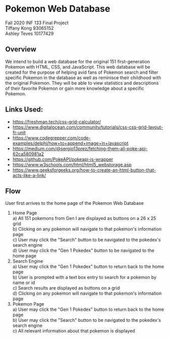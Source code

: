 # Pokemon Web Database
Fall 2020 INF 133 Final Project
<br>
Tiffany Kong 93065152
<br>
Ashley Teves 10177429

## Overview
We intend to build a web database for the original 151 first-generation Pokemon with HTML, CSS, and JavaScript. This web database will be created for the purpose of helping avid fans of Pokemon search and filter specific Pokemon in the database as well as reminisce their childhood with the original Pokemon. They will be able to view statistics and descriptions of their favorite Pokemon or gain more knowledge about a specific Pokemon.

## Links Used:
* https://freshman.tech/css-grid-calculator/
* https://www.digitalocean.com/community/tutorials/css-css-grid-layout-fr-unit
* https://www.codegrepper.com/code-examples/delphi/how+to+append+image+in+javascript
* https://medium.com/@sergio13prez/fetching-them-all-poke-api-62ca580981a2
* https://github.com/PokeAPI/pokeapi-js-wrapper
* https://www.w3schools.com/html/html5_webstorage.asp
* https://www.geeksforgeeks.org/how-to-create-an-html-button-that-acts-like-a-link/

## Flow
User first arrives to the home page of the Pokemon Web Database
1. Home Page<br>
    a) All 151 pokemons from Gen I are displayed as buttons on a 26 x 25 grid<br>
    b) Clicking on any pokemon will navigate to that pokemon's information page<br>
    c) User may click the "Search" button to be navigated to the pokedex's search engine<br>
    d) User may click the "Gen 1 Pokedex" button to be navigated to the home page <br>
3. Search Engine<br>
    a) User may click the "Gen 1 Pokedex" button to return back to the home page <br>
    b) User is prompted with a text box entry to search for a pokemon by name or id<br>
    c) Search results are displayed as buttons on a grid<br>
    d) Clicking on any pokemon will navigate to that pokemon's information page<br>
4. Pokemon Page<br>
    a) User may click the "Gen 1 Pokedex" button to return back to the home page <br>
    b) User may click the "Search" button to be navigated to the pokedex's search engine<br>
    c) All relevant information about that pokemon is displayed<br>


